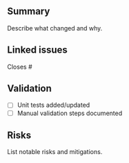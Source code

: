 ## Summary

Describe what changed and why.

## Linked issues

Closes #

## Validation

- [ ] Unit tests added/updated
- [ ] Manual validation steps documented

## Risks

List notable risks and mitigations.

